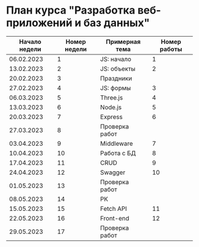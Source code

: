# План курса "Разработка веб-приложений и баз данных"

| Начало недели | Номер недели | Примерная тема | Номер работы |
|---------------|--------------|----------------|--------------|
| 06.02.2023    | 1            | JS: начало     | 1            |
| 13.02.2023    | 2            | JS: объекты    | 2            |
| 20.02.2023    | 3            | Праздники      |              |
| 27.02.2023    | 4            | JS: формы      | 3            |
| 06.03.2023    | 5            | Three.js       | 4            |
| 13.03.2023    | 6            | Node.js        | 5            |
| 20.03.2023    | 7            | Express        | 6            |
| 27.03.2023    | 8            | Проверка работ |              |
| 03.04.2023    | 9            | Middleware     | 7            |
| 10.04.2023    | 10           | Работа с БД    | 8            |
| 17.04.2023    | 11           | CRUD           | 9            |
| 24.04.2023    | 12           | Swagger        | 10           |
| 01.05.2023    | 13           | Проверка работ |              |
| 08.05.2023    | 14           | РК             |              |
| 15.05.2023    | 15           | Fetch API      | 11           |
| 22.05.2023    | 16           | Front-end      | 12           |
| 29.05.2023    | 17           | Проверка работ |              |